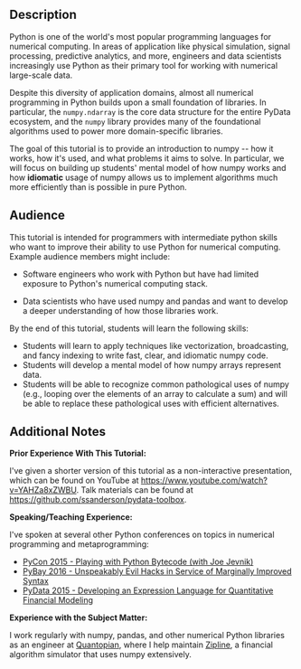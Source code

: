 Description
-----------

Python is one of the world's most popular programming languages for numerical
computing. In areas of application like physical simulation, signal processing,
predictive analytics, and more, engineers and data scientists increasingly use
Python as their primary tool for working with numerical large-scale data.

Despite this diversity of application domains, almost all numerical programming
in Python builds upon a small foundation of libraries. In particular, the
`numpy.ndarray` is the core data structure for the entire PyData ecosystem, and
the `numpy` library provides many of the foundational algorithms used to power
more domain-specific libraries.

The goal of this tutorial is to provide an introduction to numpy -- how it
works, how it's used, and what problems it aims to solve. In particular, we
will focus on building up students' mental model of how numpy works and how
**idiomatic** usage of numpy allows us to implement algorithms much more
efficiently than is possible in pure Python.

Audience
--------

This tutorial is intended for programmers with intermediate python skills who
want to improve their ability to use Python for numerical computing. Example
audience members might include:

- Software engineers who work with Python but have had limited exposure to
  Python's numerical computing stack.

- Data scientists who have used numpy and pandas and want to develop a deeper
  understanding of how those libraries work.

By the end of this tutorial, students will learn the following skills:

- Students will learn to apply techniques like vectorization, broadcasting, and
  fancy indexing to write fast, clear, and idiomatic numpy code.
- Students will develop a mental model of how numpy arrays represent data.
- Students will be able to recognize common pathological uses of numpy (e.g.,
  looping over the elements of an array to calculate a sum) and will be able to
  replace these pathological uses with efficient alternatives.

Additional Notes
----------------

**Prior Experience With This Tutorial:**

I've given a shorter version of this tutorial as a non-interactive
presentation, which can be found on YouTube at
https://www.youtube.com/watch?v=YAHZa8xZWBU. Talk materials can be found at
https://github.com/ssanderson/pydata-toolbox.

**Speaking/Teaching Experience:**

I've spoken at several other Python conferences on topics in numerical
programming and metaprogramming:

- [PyCon 2015 - Playing with Python Bytecode (with Joe Jevnik)](https://www.youtube.com/watch?v=mxjv9KqzwjI)
- [PyBay 2016 - Unspeakably Evil Hacks in Service of Marginally Improved Syntax](https://www.youtube.com/watch?v=CcfZeZNJC4E)
- [PyData 2015 - Developing an Expression Language for Quantitative Financial Modeling](https://www.youtube.com/watch?v=8XlDvGYhlr8j)

**Experience with the Subject Matter:**

I work regularly with numpy, pandas, and other numerical Python libraries as an
engineer at [Quantopian](https://www.quantopian.com/), where I help maintain
[Zipline](https://github.com/quantopian/zipline), a financial algorithm
simulator that uses numpy extensively.
